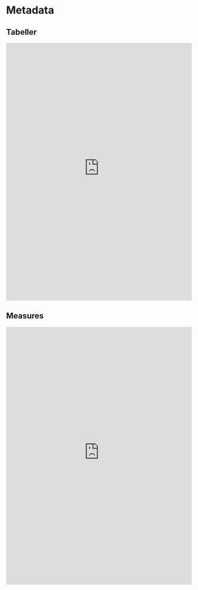 # Metadata

## Tabeller
<center>
<iframe width="100%" height="700" frameborder="0" scrolling="no" src="https://regionh-my.sharepoint.com/personal/nicolai_schmidt_01_regionh_dk1/_layouts/15/Doc.aspx?sourcedoc={c7c4140c-dc3a-4d83-955c-b6ae4c7ba5db}&action=embedview&wdAllowInteractivity=FALSE&Item=tbl_tabeller&&wdHideGridlines=TRUE&wdHideHeaders=TRUE&wdInConfigurator=TRUE&wdInConfigurator=TRUE&edesNext=TRUE&edrtees6=FALSE&resen=FALSE&ed1JS=FALSE&wdHideSheetTabs=TRUE&ActiveCell=A1000"></iframe>
</center>
 
<!--
<center>
<iframe width="100%" height="700" frameborder="0" scrolling="no" src="https://regionh-my.sharepoint.com/personal/nicolai_schmidt_01_regionh_dk1/_layouts/15/Doc.aspx?sourcedoc={c7c4140c-dc3a-4d83-955c-b6ae4c7ba5db}&action=embedview&wdAllowInteractivity=False&wdHideGridlines=True&wdHideHeaders=True&wdInConfigurator=True&wdInConfigurator=True&edesNext=true&edrtees6=false&resen=false&ed1JS=false&wdHideSheetTabs=True&Item=tables&ActiveCell=A1000"></iframe>
</center>
-->




## Measures
<center>
<iframe width="100%" height="700" frameborder="0" scrolling="no" src="https://regionh-my.sharepoint.com/personal/nicolai_schmidt_01_regionh_dk1/_layouts/15/Doc.aspx?sourcedoc={c7c4140c-dc3a-4d83-955c-b6ae4c7ba5db}&action=embedview&wdAllowInteractivity=False&wdHideGridlines=True&wdHideHeaders=True&wdInConfigurator=True&wdInConfigurator=True&edesNext=true&edrtees6=false&resen=false&ed1JS=false&wdHideSheetTabs=True&Item=tbl_measures&ActiveCell=A1000"></iframe>
</center>



<!--
&action=embedview
&wdAllowInteractivity=False
&Item=measures
&wdHideGridlines=True
&wdHideHeaders=True
&wdInConfigurator=True
&wdInConfigurator=True
&edesNext=true
&edrtees6=false
&resen=false
&ed1JS=false
&wdHideSheetTabs=True
&ActiveCell=A1000
-->

